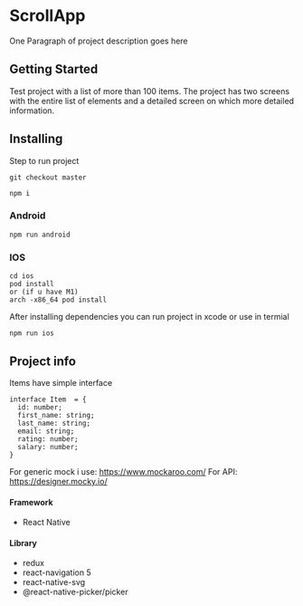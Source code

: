 # ScrollApp
One Paragraph of project description goes here

## Getting Started
Test project with a list of more than 100 items. The project has two screens with the entire list of elements and a detailed screen on which more detailed information.

## Installing
Step to run project

```
git checkout master
```

```
npm i
```
### Android
```
npm run android
```

### IOS
```
cd ios
pod install 
or (if u have M1)
arch -x86_64 pod install 
```
After installing dependencies you can run project in xcode or use in termial
```
npm run ios
```
## Project info

Items have simple interface
```
interface Item  = {
  id: number;
  first_name: string;
  last_name: string;
  email: string;
  rating: number;
  salary: number;
}
```
For generic mock i use:  https://www.mockaroo.com/
For API: https://designer.mocky.io/

#### Framework
- React Native

#### Library
- redux
- react-navigation 5
- react-native-svg
- @react-native-picker/picker
